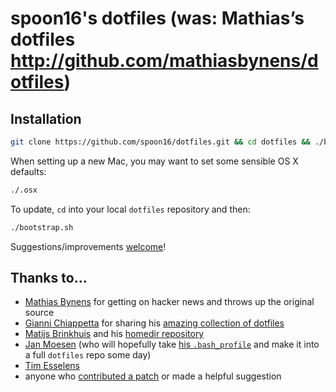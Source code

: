 # spoon16's dotfiles (was: Mathias’s dotfiles http://github.com/mathiasbynens/dotfiles)

## Installation

```bash
git clone https://github.com/spoon16/dotfiles.git && cd dotfiles && ./bootstrap.sh
```

When setting up a new Mac, you may want to set some sensible OS X defaults:

```bash
./.osx
```

To update, `cd` into your local `dotfiles` repository and then:

```bash
./bootstrap.sh
```

Suggestions/improvements
[welcome](https://github.com/spoon16/dotfiles/issues)!

## Thanks to…
* [Mathias Bynens](http://github.com/mathiasbynens) for getting on hacker news and throws up the original source
* [Gianni Chiappetta](http://gf3.ca/) for sharing his [amazing collection of dotfiles](https://github.com/gf3/dotfiles)
* [Matijs Brinkhuis](http://hotfusion.nl/) and his [homedir repository](https://github.com/matijs/homedir)
* [Jan Moesen](http://jan.moesen.nu/) (who will hopefully take [his `.bash_profile`](https://gist.github.com/1156154) and make it into a full `dotfiles` repo some day)
* [Tim Esselens](http://devel.datif.be/)
* anyone who [contributed a patch](https://github.com/spoon16/dotfiles/contributors) or made a helpful suggestion
